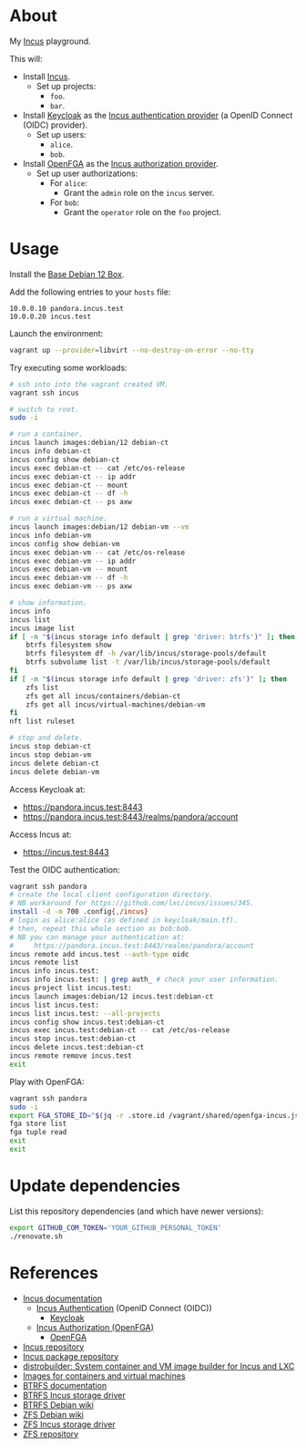 # About

My [Incus](https://github.com/lxc/incus) playground.

This will:

* Install [Incus](https://github.com/lxc/incus).
  * Set up projects:
    * `foo`.
    * `bar`.
* Install [Keycloak](https://github.com/keycloak/keycloak) as the [Incus authentication provider](https://linuxcontainers.org/incus/docs/main/authentication/#authentication-openid) (a OpenID Connect (OIDC) provider).
  * Set up users:
    * `alice`.
    * `bob`.
* Install [OpenFGA](https://github.com/openfga/openfga) as the [Incus authorization provider](https://linuxcontainers.org/incus/docs/main/authorization/#open-fine-grained-authorization-openfga).
  * Set up user authorizations:
    * For `alice`:
      * Grant the `admin` role on the `incus` server.
    * For `bob`:
      * Grant the `operator` role on the `foo` project.

# Usage

Install the [Base Debian 12 Box](https://github.com/rgl/debian-vagrant).

Add the following entries to your `hosts` file:

```
10.0.0.10 pandora.incus.test
10.0.0.20 incus.test
```

Launch the environment:

```bash
vagrant up --provider=libvirt --no-destroy-on-error --no-tty
```

Try executing some workloads:

```bash
# ssh into into the vagrant created VM.
vagrant ssh incus

# switch to root.
sudo -i

# run a container.
incus launch images:debian/12 debian-ct
incus info debian-ct
incus config show debian-ct
incus exec debian-ct -- cat /etc/os-release
incus exec debian-ct -- ip addr
incus exec debian-ct -- mount
incus exec debian-ct -- df -h
incus exec debian-ct -- ps axw

# run a virtual machine.
incus launch images:debian/12 debian-vm --vm
incus info debian-vm
incus config show debian-vm
incus exec debian-vm -- cat /etc/os-release
incus exec debian-vm -- ip addr
incus exec debian-vm -- mount
incus exec debian-vm -- df -h
incus exec debian-vm -- ps axw

# show information.
incus info
incus list
incus image list
if [ -n "$(incus storage info default | grep 'driver: btrfs')" ]; then
    btrfs filesystem show
    btrfs filesystem df -h /var/lib/incus/storage-pools/default
    btrfs subvolume list -t /var/lib/incus/storage-pools/default
fi
if [ -n "$(incus storage info default | grep 'driver: zfs')" ]; then
    zfs list
    zfs get all incus/containers/debian-ct
    zfs get all incus/virtual-machines/debian-vm
fi
nft list ruleset

# stop and delete.
incus stop debian-ct
incus stop debian-vm
incus delete debian-ct
incus delete debian-vm
```

Access Keycloak at:

* https://pandora.incus.test:8443
* https://pandora.incus.test:8443/realms/pandora/account

Access Incus at:

* https://incus.test:8443

Test the OIDC authentication:

```bash
vagrant ssh pandora
# create the local client configuration directory.
# NB workaround for https://github.com/lxc/incus/issues/345.
install -d -m 700 .config{,/incus}
# login as alice:alice (as defined in keycloak/main.tf).
# then, repeat this whole section as bob:bob.
# NB you can manage your authentication at:
#     https://pandora.incus.test:8443/realms/pandora/account
incus remote add incus.test --auth-type oidc
incus remote list
incus info incus.test:
incus info incus.test: | grep auth_ # check your user information.
incus project list incus.test:
incus launch images:debian/12 incus.test:debian-ct
incus list incus.test:
incus list incus.test: --all-projects
incus config show incus.test:debian-ct
incus exec incus.test:debian-ct -- cat /etc/os-release
incus stop incus.test:debian-ct
incus delete incus.test:debian-ct
incus remote remove incus.test
exit
```

Play with OpenFGA:

```bash
vagrant ssh pandora
sudo -i
export FGA_STORE_ID="$(jq -r .store.id /vagrant/shared/openfga-incus.json)"
fga store list
fga tuple read
exit
exit
```

# Update dependencies

List this repository dependencies (and which have newer versions):

```bash
export GITHUB_COM_TOKEN='YOUR_GITHUB_PERSONAL_TOKEN'
./renovate.sh
```

# References

* [Incus documentation](https://linuxcontainers.org/incus/docs/main/)
  * [Incus Authentication](https://linuxcontainers.org/incus/docs/main/authentication/#authentication-openid) (OpenID Connect (OIDC))
    * [Keycloak](https://github.com/keycloak/keycloak)
  * [Incus Authorization (OpenFGA)](https://linuxcontainers.org/incus/docs/main/authorization/#open-fine-grained-authorization-openfga)
    * [OpenFGA](https://github.com/openfga/openfga)
* [Incus repository](https://github.com/lxc/incus)
* [Incus package repository](https://github.com/zabbly/incus)
* [distrobuilder: System container and VM image builder for Incus and LXC](https://github.com/lxc/distrobuilder)
* [Images for containers and virtual machines](https://images.linuxcontainers.org/)
* [BTRFS documentation](https://btrfs.readthedocs.io/en/latest/)
* [BTRFS Incus storage driver](https://linuxcontainers.org/incus/docs/main/reference/storage_btrfs/)
* [BTRFS Debian wiki](https://wiki.debian.org/Btrfs)
* [ZFS Debian wiki](https://wiki.debian.org/ZFS)
* [ZFS Incus storage driver](https://linuxcontainers.org/incus/docs/main/reference/storage_zfs/)
* [ZFS repository](https://github.com/openzfs/zfs)
